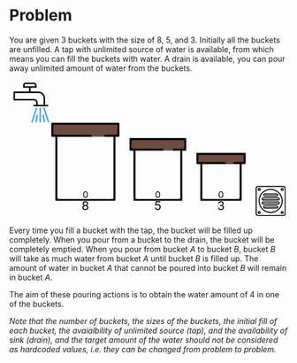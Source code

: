 # Problem

You are given 3 buckets with the size of 8, 5, and 3. Initially all the buckets are unfilled. A tap with unlimited source of water is available, from which means you can fill the buckets with water. A drain is available, you can pour away unlimited amount of water from the buckets.

<svg viewBox="-10 -10 1390 685" width="100%">
  <style>
    .size-label { font-size: 60px }
    .filled-label { font-size: 45px }
  </style> 
  <svg viewBox="0 0 218.183 218.183" width="200" height="200" x="0" y="0"><path id="body" d="M135.634,109.124v12.088h-12.401c-2.233,0-4.04,1.809-4.04,4.04c0,2.231,1.807,4.04,4.04,4.04h12.401h48.485h13.861
          c2.233,0,4.04-1.809,4.04-4.04c0-2.231-1.807-4.04-4.04-4.04h-13.861v-36.37c0-20.048-16.323-36.358-36.387-36.358h-42.68V28.283
          h32.323V14.141C137.374,6.345,131.029,0,123.232,0H78.788c-7.797,0-14.141,6.345-14.141,14.141v14.141H96.97v20.202H12.121V96.97
          h111.364C130.185,96.97,135.634,102.423,135.634,109.124z M72.727,20.202v-6.061c0-3.342,2.719-6.061,6.061-6.061h44.444
          c3.342,0,6.061,2.719,6.061,6.061v6.061H72.727z M20.202,56.566h127.529c15.609,0,28.307,12.685,28.307,28.277v36.37h-32.323
          v-12.088c0-11.158-9.075-20.236-20.23-20.236H20.202V56.566z"></path> <path id="middle-water" d="M157.576,135.354c-2.233,0-4.04,1.809-4.04,4.04v74.747c0,2.231,1.807,4.04,4.04,4.04c2.233,0,4.04-1.809,4.04-4.04
          v-74.747C161.616,137.163,159.809,135.354,157.576,135.354z" fill="#42A5F5"></path> <path id="left-water" d="M138.621,135.551c-2.135-0.684-4.403,0.478-5.09,2.596l-24.242,74.747c-0.691,2.123,0.474,4.402,2.596,5.09
          c0.414,0.134,0.836,0.199,1.247,0.199c1.705,0,3.291-1.087,3.843-2.796l24.242-74.747
          C141.908,138.518,140.744,136.239,138.621,135.551z" fill="#42A5F5"></path> <path id="right-water" d="M205.864,210.874l-24.242-74.747c-0.686-2.119-2.947-3.285-5.09-2.596c-2.123,0.688-3.287,2.967-2.596,5.09
          l24.242,74.747c0.552,1.709,2.139,2.796,3.843,2.796c0.411,0,0.833-0.065,1.247-0.199
          C205.39,215.276,206.554,212.997,205.864,210.874z" fill="#42A5F5"></path> <path id="middle-right-water" d="M177.714,177.075c-0.386-2.195-2.481-3.667-4.679-3.277c-2.198,0.389-3.665,2.484-3.275,4.682l6.061,34.343
          c0.343,1.959,2.048,3.338,3.973,3.338c0.233,0,0.469-0.02,0.706-0.061c2.198-0.389,3.665-2.484,3.275-4.682L177.714,177.075z" fill="#42A5F5"></path> <path id="middle-left-water" d="M142.116,173.798c-2.202-0.389-4.297,1.081-4.68,3.277l-6.061,34.343c-0.391,2.198,1.077,4.293,3.275,4.682
          c0.237,0.042,0.474,0.061,0.707,0.061c1.926,0,3.63-1.379,3.973-3.338l6.061-34.343
          C145.782,176.282,144.314,174.187,142.116,173.798z" fill="#42A5F5"></path></svg> <svg viewBox="-10 0 340 390" width="340" height="390" x="200" y="200"><path id="top-body" d="M10,10m-10,-10
        h10
        h300
        h10
        c10 0,10 0,10 10
        v10
        v30
        v10
        c0 10,0 10,-10 10
        h-10
        h-300
        h-10
        c-10 0,-10 0,-10,-10
        v-10
        v-30
        v-10
        c0 -10,0 -10,10,-10
        z" fill="#6D4C41"></path> <path id="top-frame" d="M10,10
        h300
        c10 0,10 0,10 10
        v30
        c0 10,0 10,-10 10
        h-50
        c-10 0,-10 10,0 10
        h50
        h10
        c10 0,10 0,10 -10
        v-10
        v-30
        v-10
        c0 -10,0 -10,-10 -10
        h-10
        h-300
        h-10
        c-10 0,-10 0,-10 10
        v10
        v30
        v10
        c0 10,0 10,10 10
        h10
        h175
        c10 0,10 -10,0 -10
        h-175
        c-10 0,-10 0,-10 -10
        v-30
        c0 -10,0 -10,10 -10
        z"></path> <path id="bottom-frame" d="M10,10m0,10m0,30m0,10m0,10
        v300
        v10
        c0 10,0 10,10 10
        h10
        h260
        h10
        c10 0,10 0,10 -10
        v-10
        v-300
        h-10
        v300
        c0 10,0 10,-10 10
        h-260
        c-10 0,-10 0,-10 -10
        v-300z"></path> <!----></svg><svg viewBox="-10 0 283.75 313.84615384615387" width="283.75" height="313.84615384615387" x="590" y="276.15384615384613"><path id="top-body" d="M10,10m-10,-10
        h10
        h243.75
        h10
        c10 0,10 0,10 10
        v10
        v23.07692307692308
        v10
        c0 10,0 10,-10 10
        h-10
        h-243.75
        h-10
        c-10 0,-10 0,-10,-10
        v-10
        v-23.07692307692308
        v-10
        c0 -10,0 -10,10,-10
        z" fill="#6D4C41"></path> <path id="top-frame" d="M10,10
        h243.75
        c10 0,10 0,10 10
        v23.07692307692308
        c0 10,0 10,-10 10
        h-40.625
        c-10 0,-10 10,0 10
        h40.625
        h10
        c10 0,10 0,10 -10
        v-10
        v-23.07692307692308
        v-10
        c0 -10,0 -10,-10 -10
        h-10
        h-243.75
        h-10
        c-10 0,-10 0,-10 10
        v10
        v23.07692307692308
        v10
        c0 10,0 10,10 10
        h10
        h142.1875
        c10 0,10 -10,0 -10
        h-142.1875
        c-10 0,-10 0,-10 -10
        v-23.07692307692308
        c0 -10,0 -10,10 -10
        z"></path> <path id="bottom-frame" d="M10,10m0,10m0,23.07692307692308m0,10m0,10
        v230.76923076923077
        v10
        c0 10,0 10,10 10
        h10
        h203.75
        h10
        c10 0,10 0,10 -10
        v-10
        v-230.76923076923077
        h-10
        v230.76923076923077
        c0 10,0 10,-10 10
        h-203.75
        c-10 0,-10 0,-10 -10
        v-230.76923076923077z"></path> <!----></svg><svg viewBox="-10 0 246.25 240" width="246.25" height="240" x="923.75" y="350"><path id="top-body" d="M10,10m-10,-10
        h10
        h206.25
        h10
        c10 0,10 0,10 10
        v10
        v16.363636363636363
        v10
        c0 10,0 10,-10 10
        h-10
        h-206.25
        h-10
        c-10 0,-10 0,-10,-10
        v-10
        v-16.363636363636363
        v-10
        c0 -10,0 -10,10,-10
        z" fill="#6D4C41"></path> <path id="top-frame" d="M10,10
        h206.25
        c10 0,10 0,10 10
        v16.363636363636363
        c0 10,0 10,-10 10
        h-34.375
        c-10 0,-10 10,0 10
        h34.375
        h10
        c10 0,10 0,10 -10
        v-10
        v-16.363636363636363
        v-10
        c0 -10,0 -10,-10 -10
        h-10
        h-206.25
        h-10
        c-10 0,-10 0,-10 10
        v10
        v16.363636363636363
        v10
        c0 10,0 10,10 10
        h10
        h120.31250000000001
        c10 0,10 -10,0 -10
        h-120.31250000000001
        c-10 0,-10 0,-10 -10
        v-16.363636363636363
        c0 -10,0 -10,10 -10
        z"></path> <path id="bottom-frame" d="M10,10m0,10m0,16.363636363636363m0,10m0,10
        v163.63636363636363
        v10
        c0 10,0 10,10 10
        h10
        h166.25
        h10
        c10 0,10 0,10 -10
        v-10
        v-163.63636363636363
        h-10
        v163.63636363636363
        c0 10,0 10,-10 10
        h-166.25
        c-10 0,-10 0,-10 -10
        v-163.63636363636363z"></path> <!----></svg> <text text-anchor="middle" dominant-baseline="hanging" x="370" y="590" class="size-label">8</text><text text-anchor="middle" dominant-baseline="hanging" x="731.875" y="590" class="size-label">5</text><text text-anchor="middle" dominant-baseline="hanging" x="1046.875" y="590" class="size-label">3</text> <text text-anchor="middle" dominant-baseline="baseline" x="370" y="575" class="filled-label">0</text><text text-anchor="middle" dominant-baseline="baseline" x="731.875" y="575" class="filled-label">0</text><text text-anchor="middle" dominant-baseline="baseline" x="1046.875" y="575" class="filled-label">0</text> <svg viewBox="0 0 480 480" width="150" height="150" x="1220" y="515"><path id="outer-frame" d="m440 0h-400c-22.082031.0273438-39.9726562 17.917969-40 40v400c.0273438 22.082031 17.917969 39.972656 40 40h400c22.082031-.027344 39.972656-17.917969 40-40v-400c-.027344-22.082031-17.917969-39.9726562-40-40zm24 440c0 13.253906-10.746094 24-24 24h-400c-13.253906 0-24-10.746094-24-24v-400c0-13.253906 10.746094-24 24-24h400c13.253906 0 24 10.746094 24 24zm0 0"></path> <path id="inner-frame" d="m240 48c-106.039062 0-192 85.960938-192 192s85.960938 192 192 192 192-85.960938 192-192c-.125-105.988281-86.011719-191.875-192-192zm0 368c-97.203125 0-176-78.796875-176-176s78.796875-176 176-176 176 78.796875 176 176c-.109375 97.15625-78.84375 175.890625-176 176zm0 0"></path> <path id="ne-circle" d="m424 32c-13.253906 0-24 10.746094-24 24s10.746094 24 24 24 24-10.746094 24-24-10.746094-24-24-24zm0 32c-4.417969 0-8-3.582031-8-8s3.582031-8 8-8 8 3.582031 8 8-3.582031 8-8 8zm0 0"></path> <path id="nw-circle" d="m56 80c13.253906 0 24-10.746094 24-24s-10.746094-24-24-24-24 10.746094-24 24 10.746094 24 24 24zm0-32c4.417969 0 8 3.582031 8 8s-3.582031 8-8 8-8-3.582031-8-8 3.582031-8 8-8zm0 0"></path> <path id="se-circle" d="m424 400c-13.253906 0-24 10.746094-24 24s10.746094 24 24 24 24-10.746094 24-24-10.746094-24-24-24zm0 32c-4.417969 0-8-3.582031-8-8s3.582031-8 8-8 8 3.582031 8 8-3.582031 8-8 8zm0 0"></path> <path id="sw-circle" d="m56 400c-13.253906 0-24 10.746094-24 24s10.746094 24 24 24 24-10.746094 24-24-10.746094-24-24-24zm0 32c-4.417969 0-8-3.582031-8-8s3.582031-8 8-8 8 3.582031 8 8-3.582031 8-8 8zm0 0"></path> <path id="middle-north" d="m120 232h240c13.253906 0 24-10.746094 24-24s-10.746094-24-24-24h-240c-13.253906 0-24 10.746094-24 24s10.746094 24 24 24zm0-32h240c4.417969 0 8 3.582031 8 8s-3.582031 8-8 8h-240c-4.417969 0-8-3.582031-8-8s3.582031-8 8-8zm0 0"></path> <path id="north" d="m144 168h192c13.253906 0 24-10.746094 24-24s-10.746094-24-24-24h-192c-13.253906 0-24 10.746094-24 24s10.746094 24 24 24zm0-32h192c4.417969 0 8 3.582031 8 8s-3.582031 8-8 8h-192c-4.417969 0-8-3.582031-8-8s3.582031-8 8-8zm0 0"></path> <path id="middle-south" d="m360 248h-240c-13.253906 0-24 10.746094-24 24s10.746094 24 24 24h240c13.253906 0 24-10.746094 24-24s-10.746094-24-24-24zm0 32h-240c-4.417969 0-8-3.582031-8-8s3.582031-8 8-8h240c4.417969 0 8 3.582031 8 8s-3.582031 8-8 8zm0 0"></path> <path id="south" d="m336 312h-192c-13.253906 0-24 10.746094-24 24s10.746094 24 24 24h192c13.253906 0 24-10.746094 24-24s-10.746094-24-24-24zm0 32h-192c-4.417969 0-8-3.582031-8-8s3.582031-8 8-8h192c4.417969 0 8 3.582031 8 8s-3.582031 8-8 8zm0 0"></path></svg>
</svg>

Every time you fill a bucket with the tap, the bucket will be filled up completely. When you pour from a bucket to the drain, the bucket will be completely emptied. When you pour from bucket *A* to bucket *B*, bucket *B* will take as much water from bucket *A* until bucket *B* is filled up. The amount of water in bucket *A* that cannot be poured into bucket *B* will remain in bucket *A*.

The aim of these pouring actions is to obtain the water amount of 4 in one of the buckets.

*Note that the number of buckets, the sizes of the buckets, the initial fill of each bucket, the avaialbility of unlimited source (tap), and the availability of sink (drain), and the target amount of the water should not be considered as hardcoded values, i.e. they can be changed from problem to problem.*